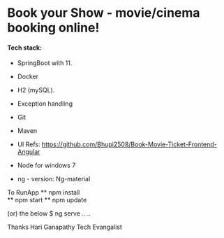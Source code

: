 # Book your Show - movie/cinema booking online!

#### Tech stack:
* SpringBoot with 11.
* Docker
* H2 (mySQL).
* Exception handling
* Git
* Maven

* UI 
Refs: https://github.com/Bhupi2508/Book-Movie-Ticket-Frontend-Angular

* Node for windows 7
* ng - version: Ng-material



To RunApp
** npm install	
** npm start 
** npm update

(or) 
the below
$ ng serve
..
..

Thanks
Hari Ganapathy 
Tech Evangalist
